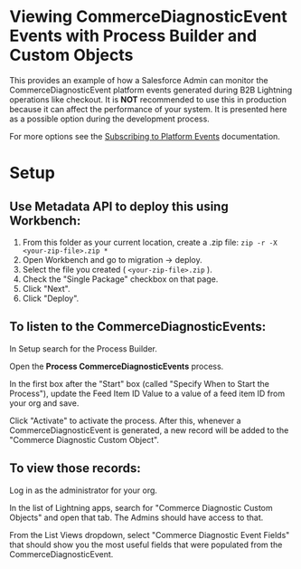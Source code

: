 # Viewing CommerceDiagnosticEvent Events with Process Builder and Custom Objects

This provides an example of how a Salesforce Admin can monitor the CommerceDiagnosticEvent platform events generated during B2B Lightning operations like checkout. It is **NOT** recommended to use this in production because it can affect the performance of your system. It is presented here as a possible option during the development process. 

For more options see the [Subscribing to Platform Events](https://developer.salesforce.com/docs/atlas.en-us.platform_events.meta/platform_events/platform_events_subscribe.htm) documentation.

# Setup

## Use Metadata API to deploy this using Workbench:
 1. From this folder as your current location, create a .zip file: 
	```zip -r -X <your-zip-file>.zip *```
 2. Open Workbench and go to migration -> deploy.
 3. Select the file you created ( ```<your-zip-file>.zip``` ).
 4. Check the "Single Package" checkbox on that page.
 5. Click "Next".
 6. Click "Deploy".


## To listen to the CommerceDiagnosticEvents:

In Setup search for the Process Builder.

Open the **Process CommerceDiagnosticEvents** process.

In the first box after the "Start" box (called "Specify When to Start the Process"), update the Feed Item ID Value to a value of a feed item ID from your org and save.

Click "Activate" to activate the process. After this, whenever a CommerceDiagnosticEvent is generated, a new record will be added to the "Commerce Diagnostic Custom Object".


## To view those records:

Log in as the administrator for your org.

In the list of Lightning apps, search for "Commerce Diagnostic Custom Objects" and open that tab. The Admins should have access to that.

From the List Views dropdown, select "Commerce Diagnostic Event Fields" that should show you the most useful fields that were populated from the CommerceDiagnosticEvent.



